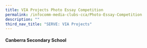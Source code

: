 ```yaml
---
title: VIA Projects Photo Essay Competition
permalink: /infocomm-media-clubs-cca/Photo-Essay-Competition
description: ""
third_nav_title: "SERVE: VIA Projects"
---
```



#### Canberra Secondary School 

